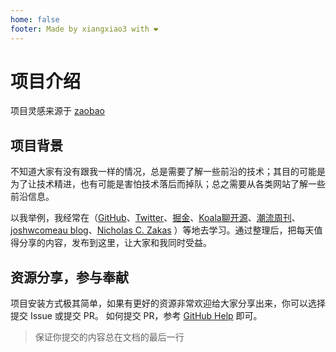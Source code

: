 ```yaml
---
home: false
footer: Made by xiangxiao3 with ❤️
---
```


# 项目介绍

项目灵感来源于 [zaobao](https://wubaiqing.github.io/zaobao/)

## 项目背景

不知道大家有没有跟我一样的情况，总是需要了解一些前沿的技术；其目的可能是为了让技术精进，也有可能是害怕技术落后而掉队；总之需要从各类网站了解一些前沿信息。

以我举例，我经常在（[GitHub](https://github.com)、[Twitter](https://twitter.com/)、[掘金](https://juejin.im/)、[Koala聊开源](https://space.bilibili.com/489667127)、[潮流周刊](https://weekly.tw93.fun/)、 [joshwcomeau blog](https://www.joshwcomeau.com/)、[Nicholas C. Zakas](https://humanwhocodes.com/blog/) ）等地去学习。通过整理后，把每天值得分享的内容，发布到这里，让大家和我同时受益。

<!-- [MDH 前端周刊](https://www.yuque.com/mdh/weekly) -->

## 资源分享，参与奉献

项目安装方式极其简单，如果有更好的资源非常欢迎给大家分享出来，你可以选择提交 Issue 或提交 PR。
如何提交 PR，参考 [GitHub Help](https://help.github.com/articles/working-with-forks/) 即可。

> 保证你提交的内容总在文档的最后一行